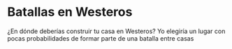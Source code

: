 # Batallas en Westeros
¿En dónde deberías construir tu casa en Westeros? Yo elegiría un lugar con pocas probabilidades de formar parte de una batalla entre casas
